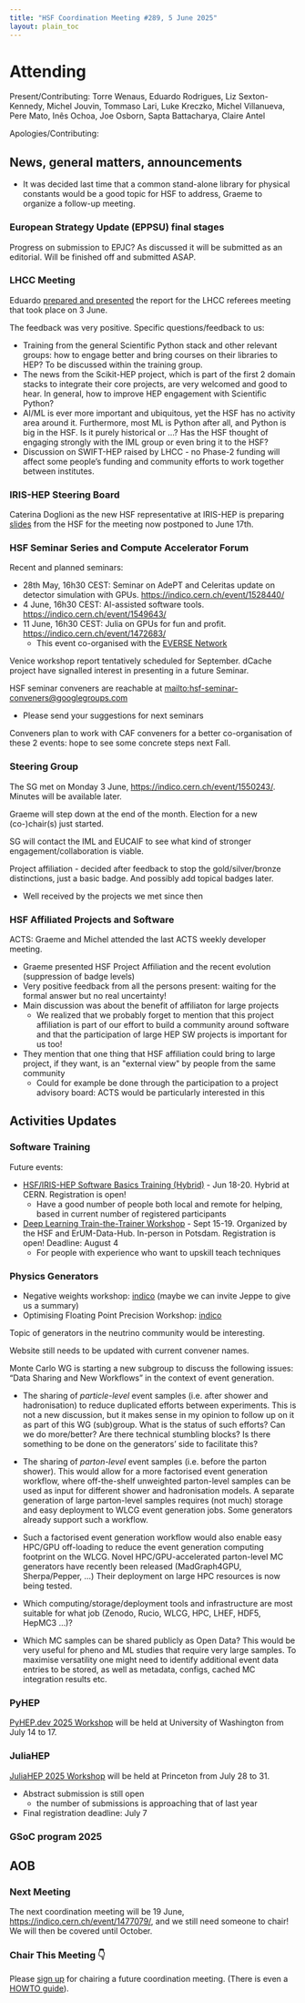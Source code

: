 ```yaml
---
title: "HSF Coordination Meeting #289, 5 June 2025"
layout: plain_toc
---
```


# Attending

Present/Contributing: Torre Wenaus, Eduardo Rodrigues, Liz Sexton-Kennedy, Michel Jouvin, Tommaso Lari, Luke Kreczko, Michel Villanueva, Pere Mato, Inês Ochoa, Joe Osborn, Sapta Battacharya, Claire Antel

Apologies/Contributing: 

## News, general matters, announcements

- It was decided last time that a common stand-alone library for physical constants would be a good topic for HSF to address, Graeme to organize a follow-up meeting.

### European Strategy Update (EPPSU) final stages

Progress on submission to EPJC? As discussed it will be submitted as an editorial. Will be finished off and submitted ASAP.

### LHCC Meeting

Eduardo  [prepared and presented](https://docs.google.com/presentation/d/1A9iOPT9s54-B3yirfThaELAmQ0iI9guhiD6jeNS02o4/edit?usp=sharing) the report for the LHCC referees meeting that took place on 3 June.

The feedback was very positive. Specific questions/feedback to us:

- Training from the general Scientific Python stack and other relevant groups: how to engage better and bring courses on their libraries to HEP? To be discussed within the training group.
- The news from the Scikit-HEP project, which is part of the first 2 domain stacks to integrate their core projects, are very welcomed and good to hear. In general, how to improve HEP engagement with Scientific Python?
- AI/ML is ever more important and ubiquitous, yet the HSF has no activity area around it. Furthermore, most ML is Python after all, and Python is big in the HSF. Is it purely historical or …? Has the HSF thought of engaging strongly with the IML group or even bring it to the HSF?
- Discussion on SWIFT-HEP raised by LHCC - no Phase-2 funding will affect some people’s funding and community efforts to work together between institutes.

### IRIS-HEP Steering Board

Caterina Doglioni as the new HSF representative at IRIS-HEP is preparing [slides](https://docs.google.com/presentation/d/1zrV0P_kIDxwDS9bZsYYE6S3HXPUsaEXfKkQUYr8EjmA/edit?usp=sharing) from the HSF for the meeting now postponed to June 17th.

### HSF Seminar Series and Compute Accelerator Forum

Recent and planned seminars:

- 28th May, 16h30 CEST: Seminar on AdePT and Celeritas update on detector simulation with GPUs. <https://indico.cern.ch/event/1528440/>
- 4 June, 16h30 CEST: AI-assisted software tools. <https://indico.cern.ch/event/1549643/>
- 11 June, 16h30 CEST: Julia on GPUs for fun and profit. <https://indico.cern.ch/event/1472683/>
    - This event co-organised with the [EVERSE Network](https://everse.software/network/)

Venice workshop report tentatively scheduled for September. dCache project have signalled interest in presenting in a future Seminar.

HSF seminar conveners are reachable at <mailto:hsf-seminar-conveners@googlegroups.com>

* Please send your suggestions for next seminars

Conveners plan to work with CAF conveners for a better co-organisation of these 2 events: hope to see some concrete steps next Fall.

### Steering Group

The SG met on Monday 3 June, <https://indico.cern.ch/event/1550243/>. Minutes will be available later.

Graeme will step down at the end of the month. Election for a new (co-)chair(s) just started.

SG will contact the IML and EUCAIF to see what kind of stronger engagement/collaboration is viable.

Project affiliation - decided after feedback to stop the gold/silver/bronze distinctions, just a basic badge. And possibly add topical badges later.

* Well received by the projects we met since then

### HSF Affiliated Projects and Software

ACTS: Graeme and Michel attended the last ACTS weekly developer meeting.

* Graeme presented HSF Project Affiliation and the recent evolution (suppression of badge levels)
* Very positive feedback from all the persons present: waiting for the formal answer but no real uncertainty!
* Main discussion was about the benefit of affiliaton for large projects
    * We realized that we probably forget to mention that this project affiliation is part of our effort to build a community around software and that the participation of large HEP SW projects is important for us too!
* They mention that one thing that HSF affiliation could bring to large project, if they want, is an "external view" by people from the same community
    * Could for example be done through the participation to a project advisory board: ACTS would be particularly interested in this

## Activities Updates

### Software Training

Future events:

- [HSF/IRIS-HEP Software Basics Training (Hybrid)](https://indico.cern.ch/event/1516608/) - Jun 18-20. Hybrid at CERN. Registration is open!
    - Have a good number of people both local and remote for helping, based in current number of registered participants 
- [Deep Learning Train-the-Trainer Workshop](https://indico.desy.de/event/47263/) - Sept 15-19. Organized by the HSF and ErUM-Data-Hub. In-person in Potsdam. Registration is open! Deadline: August 4
    - For people with experience who want to upskill teach techniques

### Physics Generators

- Negative weights workshop: [indico](https://indico.cern.ch/event/1501347/timetable/#20250505.detailed) (maybe we can invite Jeppe to give us a summary)
- Optimising Floating Point Precision Workshop: [indico](https://indico.cern.ch/event/1538409/overview)

Topic of generators in the neutrino community would be interesting.

Website still needs to be updated with current convener names.

Monte Carlo WG is starting a new subgroup to discuss the following issues: “Data Sharing and New Workflows” in the context of event generation.

- The sharing of *particle-level* event samples (i.e. after shower and
 hadronisation) to reduce duplicated efforts between experiments. This is not
 a new discussion, but it makes sense in my opinion to follow up on it as
 part of this WG (sub)group. What is the status of such efforts? Can we do
 more/better? Are there technical stumbling blocks? Is there something to be
 done on the generators’ side to facilitate this?

- The sharing of *parton-level* event samples (i.e. before the parton shower).
 This would allow for a more factorised event generation workflow, where
 off-the-shelf unweighted parton-level samples can be used as input for
 different shower and hadronisation models. A separate generation of large
 parton-level samples requires (not much) storage and easy deployment to WLCG
 event generation jobs. Some generators already support such a workflow.

- Such a factorised event generation workflow would also enable easy HPC/GPU
 off-loading to reduce the event generation computing footprint on the WLCG.
 Novel HPC/GPU-accelerated parton-level MC generators have recently been
 released (MadGraph4GPU, Sherpa/Pepper, …) Their deployment on large HPC
 resources is now being tested.

- Which computing/storage/deployment tools and infrastructure are most suitable
 for what job (Zenodo, Rucio, WLCG, HPC, LHEF, HDF5, HepMC3 …)?

- Which MC samples can be shared publicly as Open Data? This would be very
 useful for pheno and ML studies that require very large samples. To maximise
 versatility one might need to identify additional event data entries to be
 stored, as well as metadata, configs, cached MC integration results etc.

### PyHEP

[PyHEP.dev 2025 Workshop](https://indico.cern.ch/event/1515852/) will be held at University of Washington from July 14 to 17.

### JuliaHEP

[JuliaHEP 2025 Workshop](https://indico.cern.ch/event/1488852/) will be held at Princeton from July 28 to 31.
- Abstract submission is still open
    - the number of submissions is approaching that of last year
- Final registration deadline: July 7 

### GSoC program 2025

## AOB

### Next Meeting

The next coordination meeting will be 19 June, <https://indico.cern.ch/event/1477079/>, and we still need someone to chair! We will then be covered until October.

### Chair This Meeting 👇

Please [sign up](https://docs.google.com/spreadsheets/d/1Z1Z4payCpieOLiVFcC6y9j-KCj71u6xX232LHUgIHfI/edit) for chairing a future coordination meeting. (There is even a [HOWTO guide](https://hepsoftwarefoundation.org/organization/running-meetings.html)).

